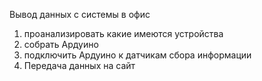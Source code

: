 Вывод данных с системы в офис
1) проанализировать какие имеются устройства
2) собрать Ардуино
3) подключить Ардуино к датчикам сбора информации
4) Передача данных на сайт